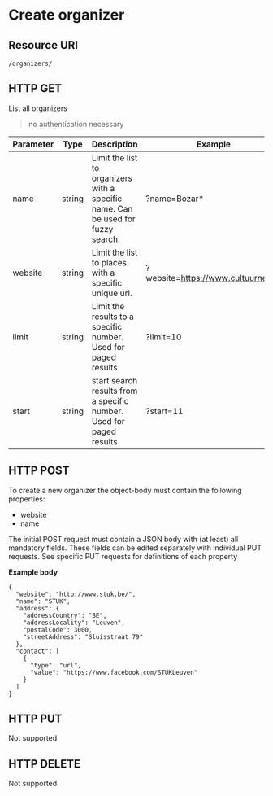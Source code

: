 ---
---

# Create organizer

## Resource URI

```
/organizers/
```

## HTTP GET

List all organizers
> no authentication necessary

| Parameter	| Type | Description | Example |
| -- |--|--|--|
| name | string | Limit the list to organizers with a specific name. Can be used for fuzzy search. |?name=Bozar*|
| website | string | Limit the list to places with a specific unique url. |?website=https://www.cultuurnet.be|
| limit | string | Limit the results to a specific number. Used for paged results |?limit=10|
| start | string | start search results from a specific number. Used for paged results |?start=11|


## HTTP POST

To create a new organizer the object-body must contain the following properties:
- website
- name


The initial POST request must contain a JSON body with (at least) all mandatory fields. These fields can be edited separately with individual PUT requests.
See specific PUT requests for definitions of each property

**Example body**

```
{
  "website": "http://www.stuk.be/",
  "name": "STUK",
  "address": {
    "addressCountry": "BE",
    "addressLocality": "Leuven",
    "postalCode": 3000,
    "streetAddress": "Sluisstraat 79"
  },
  "contact": [
    {
      "type": "url",
      "value": "https://www.facebook.com/STUKLeuven"
    }
  ]
}
```

## HTTP PUT

Not supported

## HTTP DELETE

Not supported



